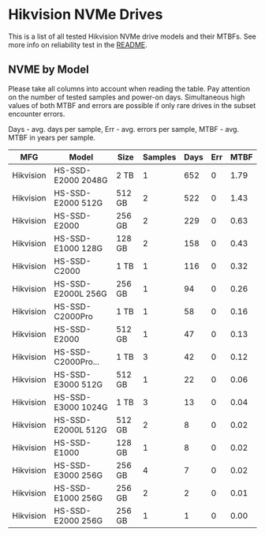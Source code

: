 Hikvision NVMe Drives
=====================

This is a list of all tested Hikvision NVMe drive models and their MTBFs. See more
info on reliability test in the [README](https://github.com/linuxhw/SMART).

NVME by Model
------------

Please take all columns into account when reading the table. Pay attention on the
number of tested samples and power-on days. Simultaneous high values of both MTBF
and errors are possible if only rare drives in the subset encounter errors.

Days - avg. days per sample,
Err  - avg. errors per sample,
MTBF - avg. MTBF in years per sample.

| MFG       | Model              | Size   | Samples | Days  | Err   | MTBF |
|-----------|--------------------|--------|---------|-------|-------|------|
| Hikvision | HS-SSD-E2000 2048G | 2 TB   | 1       | 652   | 0     | 1.79   |
| Hikvision | HS-SSD-E2000 512G  | 512 GB | 2       | 522   | 0     | 1.43   |
| Hikvision | HS-SSD-E2000       | 256 GB | 2       | 229   | 0     | 0.63   |
| Hikvision | HS-SSD-E1000 128G  | 128 GB | 2       | 158   | 0     | 0.43   |
| Hikvision | HS-SSD-C2000       | 1 TB   | 1       | 116   | 0     | 0.32   |
| Hikvision | HS-SSD-E2000L 256G | 256 GB | 1       | 94    | 0     | 0.26   |
| Hikvision | HS-SSD-C2000Pro    | 1 TB   | 1       | 58    | 0     | 0.16   |
| Hikvision | HS-SSD-E2000       | 512 GB | 1       | 47    | 0     | 0.13   |
| Hikvision | HS-SSD-C2000Pro... | 1 TB   | 3       | 42    | 0     | 0.12   |
| Hikvision | HS-SSD-E3000 512G  | 512 GB | 1       | 22    | 0     | 0.06   |
| Hikvision | HS-SSD-E3000 1024G | 1 TB   | 3       | 13    | 0     | 0.04   |
| Hikvision | HS-SSD-E2000L 512G | 512 GB | 2       | 8     | 0     | 0.02   |
| Hikvision | HS-SSD-E1000       | 128 GB | 1       | 8     | 0     | 0.02   |
| Hikvision | HS-SSD-E3000 256G  | 256 GB | 4       | 7     | 0     | 0.02   |
| Hikvision | HS-SSD-E1000 256G  | 256 GB | 2       | 2     | 0     | 0.01   |
| Hikvision | HS-SSD-E2000 256G  | 256 GB | 1       | 1     | 0     | 0.00   |
